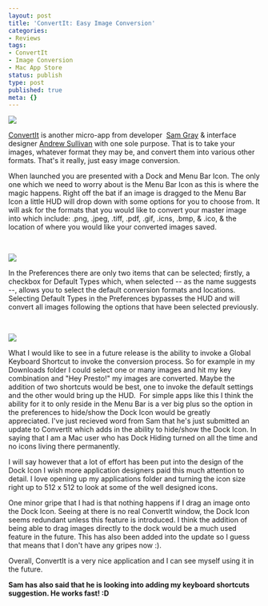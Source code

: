 ```yaml
---
layout: post
title: 'ConvertIt: Easy Image Conversion'
categories:
- Reviews
tags:
- ConvertIt
- Image Conversion
- Mac App Store
status: publish
type: post
published: true
meta: {}
---
```

![](/static/4f331d1f8754c7ec090e554a/50fe1c99e4b01c920a89f452/50fe1c99e4b01c920a89f4b3/1306198552066/Dock%20Icon.png/1000w)

[ConvertIt](http://convertit.pastieapp.com/) is another micro-app from developer ﻿
[Sam Gray](http://forrst.me/isamgray) & interface designer 
[Andrew Sullivan](http://forrst.me/asullivan) with one sole purpose. That is to take your images, whatever format they may be, and convert them into various other formats. That's it really, just easy image conversion.

When launched you are presented with a Dock and Menu Bar Icon. The only one which we need to worry about is the Menu Bar Icon as this is where the magic happens. Right off the bat if an image is dragged to the Menu Bar Icon a little HUD will drop down with some options for you to choose from. It will ask for the formats that you would like to convert your master image into which include: .png, .jpeg, .tiff, .pdf, .gif, .icns, .bmp, & .ico, & the location of where you would like your converted images saved.

 

![](/static/4f331d1f8754c7ec090e554a/50fe1c99e4b01c920a89f452/50fe1c99e4b01c920a89f4b4/1306198552059/Convert%20Screen.png/1000w)

In the Preferences there are only two items that can be selected; firstly, a checkbox for Default Types which, when selected -- as the name suggests --, allows you to select the default conversion formats and locations. Selecting Default Types in the Preferences bypasses the HUD and will convert all images following the options that have been selected previously.

 

![](/static/4f331d1f8754c7ec090e554a/50fe1c99e4b01c920a89f452/50fe1c99e4b01c920a89f4b5/1306198552413/Preferences.png/1000w)

What I would like to see in a future release is the ability to invoke a Global Keyboard Shortcut to invoke the conversion process. So for example in my Downloads folder I could select one or many images and hit my key combination and "Hey Presto!" my images are converted. Maybe the addition of two shortcuts would be best, one to invoke the default settings and the other would bring up the HUD. ﻿
For simple apps like this I think the ability for it to only reside in the Menu Bar is a ver big plus so the option in the preferences to hide/show the Dock Icon would be greatly appreciated. I've just recieved word from Sam that he's just submitted an update to ConvertIt which adds in the ability to hide/show the Dock Icon. In saying that I am a Mac user who has Dock Hiding turned on all the time and no icons living there permanently.

I will say however that a lot of effort has been put into the design of the Dock Icon I wish more application designers paid this much attention to detail. I love opening up my applications folder and turning the icon size right up to 512 x 512 to look at some of the well designed icons.

One minor gripe that I had is that nothing happens if I drag an image onto the Dock Icon. Seeing at there is no real ConvertIt window, the Dock Icon seems redundant unless this feature is introduced. I think the addition of being able to drag images directly to the dock would be a much used feature in the future. This has also been added into the update so I guess that means that I don't have any gripes now :).

Overall, ConvertIt is a very nice application and I can see myself using it in the future.

**Sam has also said that he is looking into adding my keyboard shortcuts suggestion. He works fast! :D**

 
